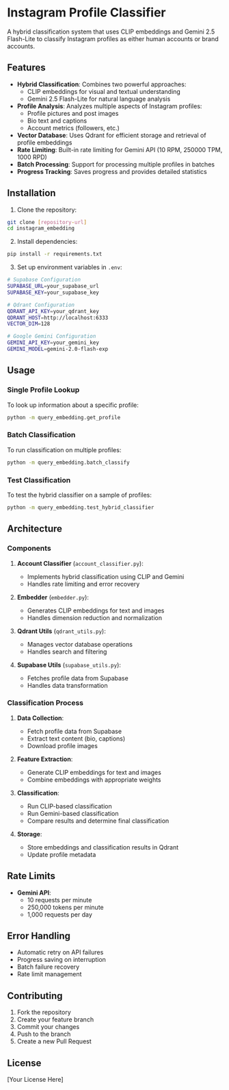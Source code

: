 # Instagram Profile Classifier

A hybrid classification system that uses CLIP embeddings and Gemini 2.5 Flash-Lite to classify Instagram profiles as either human accounts or brand accounts.

## Features

- **Hybrid Classification**: Combines two powerful approaches:
  - CLIP embeddings for visual and textual understanding
  - Gemini 2.5 Flash-Lite for natural language analysis
- **Profile Analysis**: Analyzes multiple aspects of Instagram profiles:
  - Profile pictures and post images
  - Bio text and captions
  - Account metrics (followers, etc.)
- **Vector Database**: Uses Qdrant for efficient storage and retrieval of profile embeddings
- **Rate Limiting**: Built-in rate limiting for Gemini API (10 RPM, 250000 TPM, 1000 RPD)
- **Batch Processing**: Support for processing multiple profiles in batches
- **Progress Tracking**: Saves progress and provides detailed statistics

## Installation

1. Clone the repository:
```bash
git clone [repository-url]
cd instagram_embedding
```

2. Install dependencies:
```bash
pip install -r requirements.txt
```

3. Set up environment variables in `.env`:
```bash
# Supabase Configuration
SUPABASE_URL=your_supabase_url
SUPABASE_KEY=your_supabase_key

# Qdrant Configuration
QDRANT_API_KEY=your_qdrant_key
QDRANT_HOST=http://localhost:6333
VECTOR_DIM=128

# Google Gemini Configuration
GEMINI_API_KEY=your_gemini_key
GEMINI_MODEL=gemini-2.0-flash-exp
```

## Usage

### Single Profile Lookup
To look up information about a specific profile:

```bash
python -m query_embedding.get_profile
```

### Batch Classification
To run classification on multiple profiles:

```bash
python -m query_embedding.batch_classify
```

### Test Classification
To test the hybrid classifier on a sample of profiles:

```bash
python -m query_embedding.test_hybrid_classifier
```

## Architecture

### Components

1. **Account Classifier** (`account_classifier.py`):
   - Implements hybrid classification using CLIP and Gemini
   - Handles rate limiting and error recovery

2. **Embedder** (`embedder.py`):
   - Generates CLIP embeddings for text and images
   - Handles dimension reduction and normalization

3. **Qdrant Utils** (`qdrant_utils.py`):
   - Manages vector database operations
   - Handles search and filtering

4. **Supabase Utils** (`supabase_utils.py`):
   - Fetches profile data from Supabase
   - Handles data transformation

### Classification Process

1. **Data Collection**:
   - Fetch profile data from Supabase
   - Extract text content (bio, captions)
   - Download profile images

2. **Feature Extraction**:
   - Generate CLIP embeddings for text and images
   - Combine embeddings with appropriate weights

3. **Classification**:
   - Run CLIP-based classification
   - Run Gemini-based classification
   - Compare results and determine final classification

4. **Storage**:
   - Store embeddings and classification results in Qdrant
   - Update profile metadata

## Rate Limits

- **Gemini API**:
  - 10 requests per minute
  - 250,000 tokens per minute
  - 1,000 requests per day

## Error Handling

- Automatic retry on API failures
- Progress saving on interruption
- Batch failure recovery
- Rate limit management

## Contributing

1. Fork the repository
2. Create your feature branch
3. Commit your changes
4. Push to the branch
5. Create a new Pull Request

## License

[Your License Here]